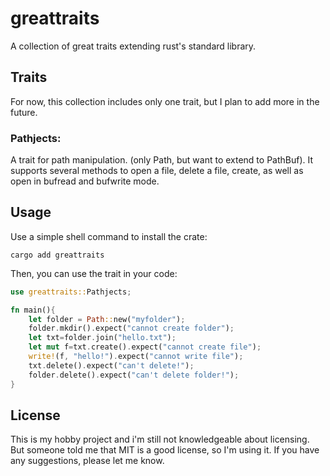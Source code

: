 # greattraits
A collection of great traits extending rust's standard library.

## Traits

For now, this collection includes only one trait, but I plan to add more in the future.

### Pathjects:
A trait for path manipulation. (only Path, but want to extend to PathBuf).
It supports several methods to open a file, delete a file, create, as well as open in bufread and bufwrite mode.


## Usage

Use a simple shell command to install the crate:

```shell
cargo add greattraits
```

Then, you can use the trait in your code:

```rust
use greattraits::Pathjects;

fn main(){
    let folder = Path::new("myfolder");
    folder.mkdir().expect("cannot create folder");
    let txt=folder.join("hello.txt");
    let mut f=txt.create().expect("cannot create file");
    write!(f, "hello!").expect("cannot write file");
    txt.delete().expect("can't delete!");
    folder.delete().expect("can't delete folder!");
}
```

## License

This is my hobby project and i'm still not knowledgeable about licensing. But someone told me that MIT is a good license, so I'm using it. If you have any suggestions, please let me know.
